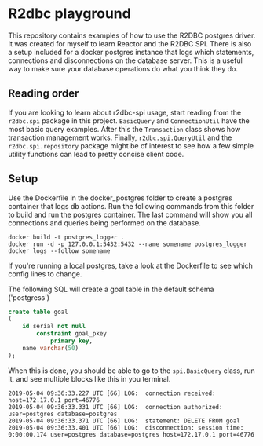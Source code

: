 # R2dbc playground

This repository contains examples of how to use the R2DBC postgres driver.
It was created for myself to learn Reactor and the R2DBC SPI.
There is also a setup included for a docker postgres instance that logs which statements, 
connections and disconnections on the database server.
This is a useful way to make sure your database operations do what you think they do.

## Reading order

If you are looking to learn about r2dbc-spi usage, start reading from the 
`r2dbc.spi` package in this project. `BasicQuery` and `ConnectionUtil` have the most 
basic query examples. After this the `Transaction` class shows how transaction management 
works. Finally, `r2dbc.spi.QueryUtil` and the `r2dbc.spi.repository` package might 
be of interest to see how a few simple utility functions can lead to pretty concise client code.

## Setup

Use the Dockerfile in the docker_postgres folder to create a postgres container that logs db actions.
Run the following commands from this folder to build and run the postgres container.
The last command will show you all connections and queries being performed on the database.

```
docker build -t postgres_logger .
docker run -d -p 127.0.0.1:5432:5432 --name somename postgres_logger
docker logs --follow somename
```

If you're running a local postgres, take a look at the Dockerfile to see which config lines to change.

The following SQL will create a goal table in the default schema ('postgress')

```sql
create table goal
(
	id serial not null
		constraint goal_pkey
			primary key,
	name varchar(50)
);
```

When this is done, you should be able to go to the `spi.BasicQuery` class, run it, and see multiple blocks like this in 
you terminal.

```
2019-05-04 09:36:33.227 UTC [66] LOG:  connection received: host=172.17.0.1 port=46776
2019-05-04 09:36:33.331 UTC [66] LOG:  connection authorized: user=postgres database=postgres
2019-05-04 09:36:33.371 UTC [66] LOG:  statement: DELETE FROM goal
2019-05-04 09:36:33.401 UTC [66] LOG:  disconnection: session time: 0:00:00.174 user=postgres database=postgres host=172.17.0.1 port=46776
```